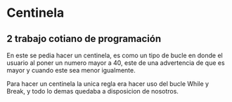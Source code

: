 # Centinela

## 2 trabajo cotiano de programación

En este se pedia hacer un centinela, es como un tipo de bucle en donde el usuario al poner un numero mayor a 40, este de una advertencia de que es mayor y cuando este sea menor igualmente.

Para hacer un centinela la unica regla era hacer uso del bucle While y Break, y todo lo demas quedaba a disposicion de nosotros.
